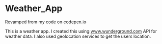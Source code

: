 # Weather_App
Revamped from my code on codepen.io


This is a weather app. I created this using www.wunderground.com API for weather data. I also used geolocation services to get the users location.
